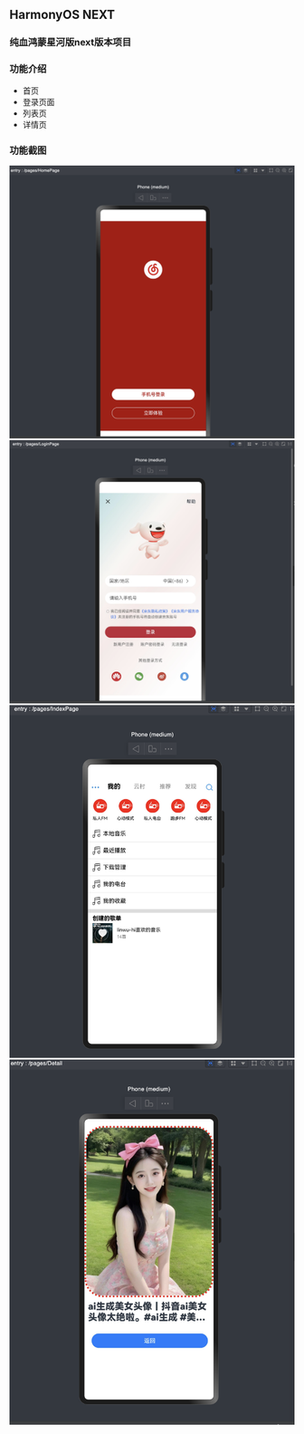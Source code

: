 ## HarmonyOS NEXT
### 纯血鸿蒙星河版next版本项目
### 功能介绍

* 首页
* 登录页面
* 列表页
* 详情页

### 功能截图
![](https://github.com/sunhangye/HarmonyApp/blob/main/screenshot/home.png)
![](https://github.com/sunhangye/HarmonyApp/blob/main/screenshot/login.png)
![](https://github.com/sunhangye/HarmonyApp/blob/main/screenshot/index.png)
![](https://github.com/sunhangye/HarmonyApp/blob/main/screenshot/detail.png)
